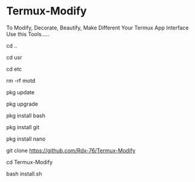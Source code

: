 # Termux-Modify


To Modify, Decorate, Beautify, Make Different Your Termux App Interface Use this Tools.....

cd ..

cd usr

cd etc

rm -rf motd

pkg update

pkg upgrade

pkg install bash

pkg install git

pkg install nano

git clone https://github.com/Rdx-76/Termux-Modify

cd Termux-Modify

bash install.sh
